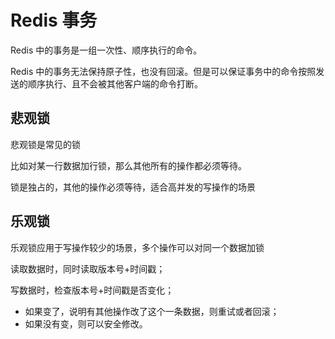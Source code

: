 # Redis 事务

Redis 中的事务是一组一次性、顺序执行的命令。

Redis 中的事务无法保持原子性，也没有回滚。但是可以保证事务中的命令按照发送的顺序执行、且不会被其他客户端的命令打断。

## 悲观锁

悲观锁是常见的锁

比如对某一行数据加行锁，那么其他所有的操作都必须等待。

锁是独占的，其他的操作必须等待，适合高并发的写操作的场景

## 乐观锁

乐观锁应用于写操作较少的场景，多个操作可以对同一个数据加锁

读取数据时，同时读取版本号+时间戳；

写数据时，检查版本号+时间戳是否变化；
- 如果变了，说明有其他操作改了这个一条数据，则重试或者回滚；
- 如果没有变，则可以安全修改。
